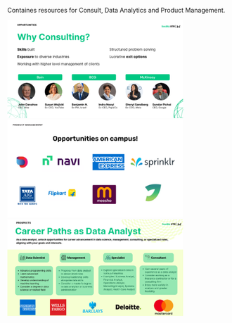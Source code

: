 Containes resources for Consult, Data Analytics and Product Management.

<img src= "https://github.com/socbiz-iitr/public-repo/blob/main/media/consult.png" alt= "consult" width= "400" />
<img src= "https://github.com/socbiz-iitr/public-repo/blob/main/media/product.png" alt= "consult" width= "400" />
<img src= "https://github.com/socbiz-iitr/public-repo/blob/main/media/analytics.png" alt= "consult" width= "400" />
